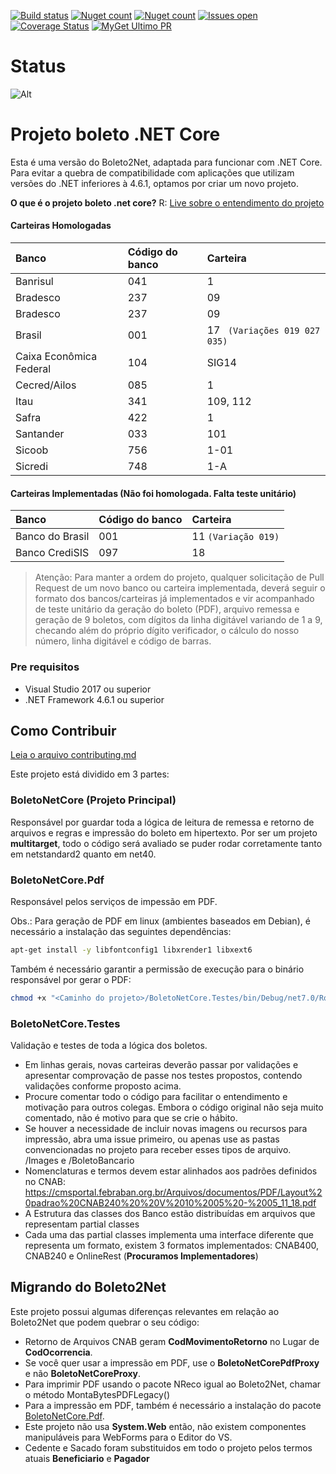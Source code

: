 ﻿[![Build status](https://ci.appveyor.com/api/projects/status/fv9cin5fmpaqri7o?svg=true)](https://ci.appveyor.com/project/carloscds/boletonetcore)
[![Nuget count](http://img.shields.io/nuget/v/BoletoNetCore.svg)](https://www.nuget.org/packages/BoletoNetCore/)
[![Nuget count](http://img.shields.io/nuget/v/BoletoNetCore.PDF.svg)](https://www.nuget.org/packages/BoletoNetCore.PDF/)
[![Issues open](https://img.shields.io/github/issues/BoletoNet/boletonetCore.svg)](https://huboard.com/BoletoNet/boletonetcore/)
[![Coverage Status](https://coveralls.io/repos/github/BoletoNet/boletonetcore/badge.svg?branch=master)](https://coveralls.io/github/BoletoNet/boletonetcore?branch=master)
[![MyGet Ultimo PR](https://img.shields.io/myget/boletonetcorebuild/v/boletonetcore.svg)](https://www.myget.org/gallery/boletonetcorebuild)

# Status
![Alt](https://repobeats.axiom.co/api/embed/624e926e9d7b272a2137660ee27c9575d5aec3ac.svg "Repobeats analytics image")

# Projeto boleto .NET Core
Esta é uma versão do Boleto2Net, adaptada para funcionar com .NET Core. Para evitar a quebra de compatibilidade com aplicações que utilizam versões do .NET inferiores à 4.6.1, optamos por criar um novo projeto.

**O que é o projeto boleto .net core?**
R: [Live sobre o entendimento do projeto](https://www.youtube.com/watch?v=ci8u2c3awI8&t=2728s)

#### Carteiras Homologadas

| Banco | Código do banco | Carteira |
| :-------- | :------- | :-----------|
| Banrisul | 041 | 1  |
| Bradesco | 237 | 09 |
| Bradesco | 237 | 09 |
| Brasil   | 001 | 17 ` (Variações 019 027 035)`|
| Caixa Econômica Federal | 104 |SIG14|
| Cecred/Ailos|085|1|
|Itau|341|109, 112|
|Safra|422|1|
|Santander|033|101|
|Sicoob|756|1-01|
|Sicredi|748|1-A|

#### Carteiras Implementadas (Não foi homologada. Falta teste unitário)

| Banco | Código do banco | Carteira |
| :-------- | :------- | :-----------|
|Banco do Brasil| 001 |11 `(Variação 019)`|
|Banco CrediSIS|097|18|
> Atenção: Para manter a ordem do projeto, qualquer solicitação de Pull Request de um novo banco ou carteira implementada, deverá seguir o formato dos bancos/carteiras já implementados e vir acompanhado de teste unitário da geração do boleto (PDF), arquivo remessa e geração de 9 boletos, com dígitos da linha digitável variando de 1 a 9, checando além do próprio dígito verificador, o cálculo do nosso número, linha digitável e código de barras.

### Pre requisitos
* Visual Studio 2017 ou superior
* .NET Framework 4.6.1 ou superior

## Como Contribuir

[Leia o arquivo contributing.md](contributing.md)

Este projeto está dividido em 3 partes: 

### BoletoNetCore (Projeto Principal)
Responsável por guardar toda a lógica de leitura de remessa e retorno de arquivos e regras e impressão do boleto em hipertexto. Por ser um projeto **multitarget**, todo o código será avaliado se puder rodar corretamente tanto em netstandard2 quanto em net40. 

### BoletoNetCore.Pdf
Responsável pelos serviços de  impessão em PDF. 

Obs.: Para geração de PDF em linux (ambientes baseados em Debian), é necessário a instalação das seguintes dependências:

```bash
apt-get install -y libfontconfig1 libxrender1 libxext6
```

Também é necessário garantir a permissão de execução para o binário responsável por gerar o PDF:

```bash
chmod +x "<Caminho do projeto>/BoletoNetCore.Testes/bin/Debug/net7.0/Rotativa/Linux/wkhtmltopdf"
```

### BoletoNetCore.Testes
Validação e testes de toda a lógica dos boletos.

- Em linhas gerais, novas carteiras deverão passar por validações e apresentar comprovação de passe nos testes propostos, contendo validações conforme proposto acima.
- Procure comentar todo o código para facilitar o entendimento e motivação para outros colegas. Embora o código original não seja muito comentado, não é motivo para que se crie o hábito. 
- Se houver a necessidade de incluir novas imagens ou recursos para impressão, abra uma issue primeiro, ou apenas use as pastas convencionadas no projeto para receber esses tipos de arquivo. /Images e /BoletoBancario
- Nomenclaturas e termos devem estar alinhados aos padrões definidos no CNAB: <https://cmsportal.febraban.org.br/Arquivos/documentos/PDF/Layout%20padrao%20CNAB240%20%20V%2010%2005%20-%2005_11_18.pdf>
- A Estrutura das classes dos Banco estão distribuídas em arquivos que representam partial classes
- Cada uma das partial classes implementa uma interface diferente que representa um formato, existem 3 formatos implementados:
CNAB400, CNAB240 e OnlineRest (**Procuramos Implementadores**)

## Migrando do Boleto2Net
Este projeto possui algumas diferenças relevantes em relação ao Boleto2Net que podem quebrar o seu código:
- Retorno de Arquivos CNAB geram **CodMovimentoRetorno** no Lugar de **CodOcorrencia**.
- Se você quer usar a impressão em PDF, use o **BoletoNetCorePdfProxy** e não **BoletoNetCoreProxy**.
- Para imprimir PDF usando o pacote NReco igual ao Boleto2Net, chamar o método MontaBytesPDFLegacy()
- Para a impressão em PDF, também é necessário a instalação do pacote [BoletoNetCore.Pdf](https://www.nuget.org/packages/BoletoNetCore.PDF/).
- Este projeto não usa **System.Web** então, não existem componentes manipuláveis para WebForms para o Editor do VS. 
- Cedente e Sacado foram substituidos em todo o projeto pelos termos atuais **Beneficiario** e **Pagador**

